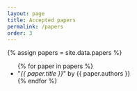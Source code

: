 ```yaml
---
layout: page
title: Accepted papers
permalink: /papers
order: 3
---
```


{% assign papers = site.data.papers %}

<div>
	<ul>
		{% for paper in papers %}
      <li>"<i>{{ paper.title }}</i>" by {{ paper.authors }}</li>
		{% endfor %}
	</ul>
</div>
